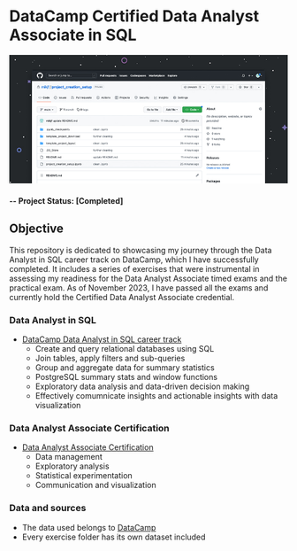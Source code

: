 # DataCamp Certified Data Analyst Associate in SQL

![alternative text](img/readme_image.jpg)

#### -- Project Status: [Completed]

## Objective
This repository is dedicated to showcasing my journey through the Data Analyst in SQL career track on DataCamp, which I have successfully completed. It includes a series of exercises that were instrumental in assessing my readiness for the Data Analyst Associate timed exams and the practical exam. As of November 2023, I have passed all the exams and currently hold the Certified Data Analyst Associate credential.

### Data Analyst in SQL
* [DataCamp Data Analyst in SQL career track](https://www.datacamp.com/tracks/data-analyst-in-sql)
  * Create and query relational databases using SQL
  * Join tables, apply filters and sub-queries
  * Group and aggregate data for summary statistics
  * PostgreSQL summary stats and window functions
  * Exploratory data analysis and data-driven decision making
  * Effectively comumnicate insights and actionable insights with data visualization

### Data Analyst Associate Certification
* [Data Analyst Associate Certification](https://support.datacamp.com/hc/en-us/articles/7926305856919-Data-Analyst-Associate)
  * Data management
  * Exploratory analysis
  * Statistical experimentation
  * Communication and visualization

### Data and sources
* The data used belongs to [DataCamp](https://www.datacamp.com/)
* Every exercise folder has its own dataset included
